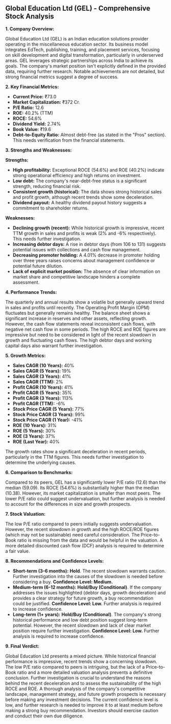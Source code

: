 ## Global Education Ltd (GEL) - Comprehensive Stock Analysis

**1. Company Overview:**

Global Education Ltd (GEL) is an Indian education solutions provider operating in the miscellaneous education sector.  Its business model integrates EdTech, publishing, training, and placement services, focusing on skill development and digital transformation, particularly in underserved areas.  GEL leverages strategic partnerships across India to achieve its goals.  The company's market position isn't explicitly defined in the provided data, requiring further research.  Notable achievements are not detailed, but strong financial metrics suggest a degree of success.

**2. Key Financial Metrics:**

* **Current Price:** ₹73.0
* **Market Capitalization:** ₹372 Cr.
* **P/E Ratio:** 12.6
* **ROE:** 40.2% (TTM)
* **ROCE:** 54.6%
* **Dividend Yield:** 2.74%
* **Book Value:** ₹19.6
* **Debt-to-Equity Ratio:**  Almost debt-free (as stated in the "Pros" section).  This needs verification from the financial statements.


**3. Strengths and Weaknesses:**

**Strengths:**

* **High profitability:**  Exceptional ROCE (54.6%) and ROE (40.2%) indicate strong operational efficiency and high returns on investment.
* **Low debt:**  The company's near-debt-free status is a significant strength, reducing financial risk.
* **Consistent growth (historical):**  The data shows strong historical sales and profit growth, although recent trends show some deceleration.
* **Dividend payout:**  A healthy dividend payout history suggests a commitment to shareholder returns.

**Weaknesses:**

* **Declining growth (recent):**  While historical growth is impressive, recent TTM growth in sales and profits is weak (2% and -6% respectively). This needs further investigation.
* **Increasing debtor days:**  A rise in debtor days (from 106 to 131) suggests potential issues with collections and cash flow management.
* **Decreasing promoter holding:**  A 4.01% decrease in promoter holding over three years raises concerns about management confidence or potential future dilution.
* **Lack of explicit market position:**  The absence of clear information on market share and competitive landscape hinders a complete assessment.


**4. Performance Trends:**

The quarterly and annual results show a volatile but generally upward trend in sales and profits until recently.  The Operating Profit Margin (OPM) fluctuates but generally remains healthy.  The balance sheet shows a significant increase in reserves and other assets, reflecting growth.  However, the cash flow statements reveal inconsistent cash flows, with negative net cash flow in some periods.  The high ROCE and ROE figures are impressive but need to be considered in light of the recent slowdown in growth and fluctuating cash flows.  The high debtor days and working capital days also warrant further investigation.

**5. Growth Metrics:**

* **Sales CAGR (10 Years):** 40%
* **Sales CAGR (5 Years):** 19%
* **Sales CAGR (3 Years):** 41%
* **Sales CAGR (TTM):** 2%
* **Profit CAGR (10 Years):** 41%
* **Profit CAGR (5 Years):** 35%
* **Profit CAGR (3 Years):** 113%
* **Profit CAGR (TTM):** -6%
* **Stock Price CAGR (5 Years):** 77%
* **Stock Price CAGR (3 Years):** 99%
* **Stock Price CAGR (1 Year):** -41%
* **ROE (10 Years):** 31%
* **ROE (5 Years):** 30%
* **ROE (3 Years):** 37%
* **ROE (Last Year):** 40%

The growth rates show a significant deceleration in recent periods, particularly in the TTM figures.  This needs further investigation to determine the underlying causes.

**6. Comparison to Benchmarks:**

Compared to its peers, GEL has a significantly lower P/E ratio (12.6) than the median (59.09).  Its ROCE (54.6%) is substantially higher than the median (10.38).  However, its market capitalization is smaller than most peers.  The lower P/E ratio could suggest undervaluation, but further analysis is needed to account for the differences in size and growth prospects.

**7. Stock Valuation:**

The low P/E ratio compared to peers initially suggests undervaluation. However, the recent slowdown in growth and the high ROCE/ROE figures (which may not be sustainable) need careful consideration.  The Price-to-Book ratio is missing from the data and would be helpful in the valuation.  A more detailed discounted cash flow (DCF) analysis is required to determine a fair value.

**8. Recommendations and Confidence Levels:**

* **Short-term (3-6 months):**  **Hold**.  The recent slowdown warrants caution.  Further investigation into the causes of the slowdown is needed before considering a buy.  **Confidence Level: Medium.**
* **Medium-term (6-12 months):**  **Hold/Buy (Conditional)**.  If the company addresses the issues highlighted (debtor days, growth deceleration) and provides a clear strategy for future growth, a buy recommendation could be justified.  **Confidence Level: Low.**  Further analysis is required to increase confidence.
* **Long-term (1+ years):**  **Hold/Buy (Conditional)**.  The company's strong historical performance and low debt position suggest long-term potential.  However, the recent slowdown and lack of clear market position require further investigation.  **Confidence Level: Low.**  Further analysis is required to increase confidence.


**9. Final Verdict:**

Global Education Ltd presents a mixed picture.  While historical financial performance is impressive, recent trends show a concerning slowdown.  The low P/E ratio compared to peers is intriguing, but the lack of a Price-to-Book ratio and a more detailed valuation analysis prevents a definitive conclusion.  Further investigation is crucial to understand the reasons behind the recent deceleration and to assess the sustainability of the high ROCE and ROE.  A thorough analysis of the company's competitive landscape, management strategy, and future growth prospects is necessary before making any investment decisions.  The current confidence level is low, and further research is needed to improve it to at least medium before making a strong buy recommendation.  Investors should exercise caution and conduct their own due diligence.
